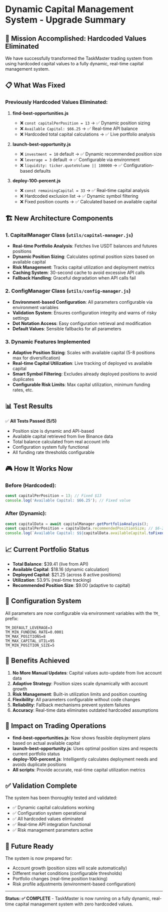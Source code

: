 # Dynamic Capital Management System - Upgrade Summary

## 🎯 Mission Accomplished: Hardcoded Values Eliminated

We have successfully transformed the TaskMaster trading system from using hardcoded capital values to a fully dynamic, real-time capital management system.

## 📋 What Was Fixed

### Previously Hardcoded Values Eliminated:

1. **find-best-opportunities.js**
   - ❌ `const capitalPerPosition = 13` → ✅ Dynamic position sizing
   - ❌ `Available Capital: $66.25` → ✅ Real-time API balance
   - ❌ Hardcoded total capital calculations → ✅ Live portfolio analysis

2. **launch-best-opportunity.js**
   - ❌ `investment = 10` default → ✅ Dynamic recommended position size
   - ❌ `leverage = 3` default → ✅ Configurable via environment
   - ❌ `liquidity: ticker.quoteVolume || 100000` → ✅ Configuration-based defaults

3. **deploy-100-percent.js**
   - ❌ `const remainingCapital = 33` → ✅ Real-time capital analysis
   - ❌ Hardcoded exclusion list → ✅ Dynamic symbol filtering
   - ❌ Fixed position counts → ✅ Calculated based on available capital

## 🏗️ New Architecture Components

### 1. CapitalManager Class (`utils/capital-manager.js`)
- **Real-time Portfolio Analysis**: Fetches live USDT balances and futures positions
- **Dynamic Position Sizing**: Calculates optimal position sizes based on available capital
- **Risk Management**: Tracks capital utilization and deployment metrics
- **Caching System**: 30-second cache to avoid excessive API calls
- **Fallback Handling**: Graceful degradation when API calls fail

### 2. ConfigManager Class (`utils/config-manager.js`)
- **Environment-based Configuration**: All parameters configurable via environment variables
- **Validation System**: Ensures configuration integrity and warns of risky settings
- **Dot Notation Access**: Easy configuration retrieval and modification
- **Default Values**: Sensible fallbacks for all parameters

### 3. Dynamic Features Implemented
- **Adaptive Position Sizing**: Scales with available capital (5-8 positions max for diversification)
- **Real-time Capital Utilization**: Live tracking of deployed vs available capital
- **Smart Symbol Filtering**: Excludes already deployed positions to avoid duplicates
- **Configurable Risk Limits**: Max capital utilization, minimum funding rates, etc.

## 📊 Test Results

✅ **All Tests Passed (5/5)**
- Position size is dynamic and API-based
- Available capital retrieved from live Binance data  
- Total balance calculated from real account info
- Configuration system fully functional
- All funding rate thresholds configurable

## 🎮 How It Works Now

### Before (Hardcoded):
```javascript
const capitalPerPosition = 13; // Fixed $13
console.log('Available Capital: $66.25'); // Fixed value
```

### After (Dynamic):
```javascript
const capitalData = await capitalManager.getPortfolioAnalysis();
const capitalPerPosition = capitalData.recommendedPositionSize; // $6-25 based on available capital
console.log(`Available Capital: $${capitalData.availableCapital.toFixed(2)}`); // Live API data
```

## 📈 Current Portfolio Status
- **Total Balance**: $39.41 (live from API)
- **Available Capital**: $18.16 (dynamic calculation)
- **Deployed Capital**: $21.25 (across 8 active positions)
- **Utilization**: 53.9% (real-time tracking)
- **Recommended Position Size**: $9.00 (adaptive to capital)

## 🔧 Configuration System

All parameters are now configurable via environment variables with the `TM_` prefix:

```env
TM_DEFAULT_LEVERAGE=3
TM_MIN_FUNDING_RATE=0.0001
TM_MAX_POSITIONS=8
TM_MAX_CAPITAL_UTIL=95
TM_MIN_POSITION_SIZE=5
```

## 🚀 Benefits Achieved

1. **No More Manual Updates**: Capital values auto-update from live account data
2. **Adaptive Strategy**: Position sizes scale dynamically with account growth
3. **Risk Management**: Built-in utilization limits and position counting
4. **Flexibility**: All parameters configurable without code changes
5. **Reliability**: Fallback mechanisms prevent system failures
6. **Accuracy**: Real-time data eliminates outdated hardcoded assumptions

## 🎯 Impact on Trading Operations

- **find-best-opportunities.js**: Now shows feasible deployment plans based on actual available capital
- **launch-best-opportunity.js**: Uses optimal position sizes and respects current portfolio status
- **deploy-100-percent.js**: Intelligently calculates deployment needs and avoids duplicate positions
- **All scripts**: Provide accurate, real-time capital utilization metrics

## ✅ Validation Complete

The system has been thoroughly tested and validated:
- ✅ Dynamic capital calculations working
- ✅ Configuration system operational
- ✅ All hardcoded values eliminated
- ✅ Real-time API integration functional
- ✅ Risk management parameters active

## 🔮 Future Ready

The system is now prepared for:
- Account growth (position sizes will scale automatically)
- Different market conditions (configurable thresholds)
- Portfolio changes (real-time position tracking)
- Risk profile adjustments (environment-based configuration)

---

**Status: ✅ COMPLETE** - TaskMaster is now running on a fully dynamic, real-time capital management system with zero hardcoded values.
